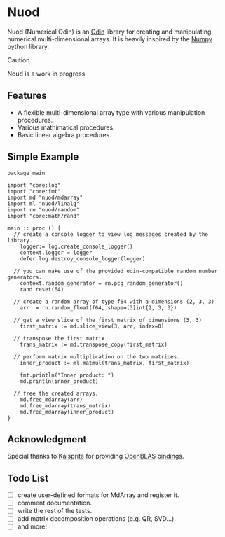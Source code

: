 # Nuod
Nuod (Numerical Odin) is an [Odin](https://odin-lang.org/) library for creating and manipulating numerical multi-dimensional arrays. 
It is heavily inspired by the [Numpy](https://github.com/numpy/numpy) python library.

> [!CAUTION]
> Noud is a work in progress.

## Features
- A flexible multi-dimensional array type with various manipulation procedures.
- Various mathimatical procedures. 
- Basic linear algebra procedures.

## Simple Example

```odin
package main

import "core:log"
import "core:fmt"
import md "nuod/mdarray"
import ml "nuod/linalg"
import rn "nuod/random"
import "core:math/rand"

main :: proc () {
  // create a console logger to view log messages created by the library.
	logger:= log.create_console_logger()
	context.logger = logger
	defer log.destroy_console_logger(logger)

  // you can make use of the provided odin-compatible random number generators.
	context.random_generator = rn.pcg_random_generator()
	rand.reset(64)

  // create a random array of type f64 with a dimensions (2, 3, 3)
	arr := rn.random_float(f64, shape=[3]int{2, 3, 3})

  // get a view slice of the first matrix of dimensions (3, 3)
	first_matrix := md.slice_view(3, arr, index=0)

  // transpose the first matrix
	trans_matrix := md.transpose_copy(first_matrix)

  // perform matrix multiplication on the two matrices.
	inner_product := ml.matmul(trans_matrix, first_matrix)

	fmt.println("Inner product: ")
	md.println(inner_product)

  // free the created arrays.
	md.free_mdarray(arr)
	md.free_mdarray(trans_matrix)
	md.free_mdarray(inner_product)
}

```
## Acknowledgment
Special thanks to [Kalsprite](https://github.com/kalsprite) for providing [OpenBLAS](https://github.com/OpenMathLib/OpenBLAS) [bindings](https://github.com/kalsprite/odin-openblas).
## Todo List
- [ ] create user-defined formats for MdArray and register it.
- [ ] comment documentation.
- [ ] write the rest of the tests.
- [ ] add matrix decomposition operations (e.g. QR, SVD...).
- [ ] and more!
